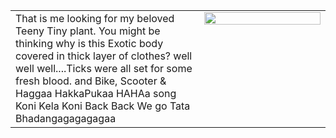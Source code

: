 <table height="60%">
  <tr><td width="60%" height="60%" valign="top" align="left">
      That is me looking for my beloved Teeny Tiny plant.
You might be thinking why is this Exotic body covered in thick layer of clothes?
    well well well....Ticks were all set for some fresh blood.
    and Bike, Scooter & Haggaa
    HakkaPukaa
    HAHAa song
    Koni Kela Koni
    Back Back
    We go Tata
    Bhadangagagagagaa
   </td>
    <td width="40%" height="60%" valign="top" style="border: none;">
      <img style="float: center;" src="/assets/images/Gautam_Indiana.JPG" width="100%"/>
    </td>
  </tr>
</table>
